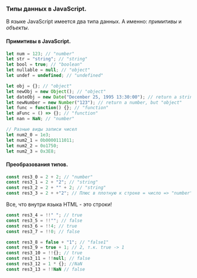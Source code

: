 ### Типы данных в JavaScript.
В языке JavaScript имеется два типа данных. А именно: *примитивы* и *объекты*.
#### Примитивы в JavaScript.
```js
let num = 123; // "number"
let str = "string"; // "string"
let bool = true; // "boolean"
let nullable = null; // "object"
let undef = undefined; // "undefined"

let obj = {}; // "object"
let newObj = new Object(); // "object"
let dateObj = new Date("December 25, 1995 13:30:00"); // return a string, but "object"
let newNumber = new Number("123"); // return a number, but "object"
let func = function() {}; // "function"
let aFunc = () => {}; // "function"
let nan = NaN; // "number"

// Разные виды записи чисел
let num2_0 = 1e3;
let num2_1 = 0b0000111011;
let num2_2 = 0o1750;
let num2_3 = 0x3E8;
```
#### Преобразования типов.
```js
const res3_0 = 2 + 2; // "number"
const res3_1 = 2 + "2"; // "string"
const res3_2 = 2 + "" + 2; // "string"
const res3_3 = 2 + +"2"; // Плюс в плотную к строке = число => "number"
```

Все, что внутри языка HTML - это строки!

```js
const res3_4 = !!" "; // true
const res3_5 = !!""; // false
const res3_6 = !!4; // true
const res3_7 = !!0; // false

const res3_8 = false + "1"; // "false1"
const res3_9 = true + 1; // 2, т.к. true -> 1
const res3_10 = !!{}; // true
const res3_11 = !!null; // false
const res3_12 = 1 * {}; //NaN
const res3_13 = !!NaN // false
```
